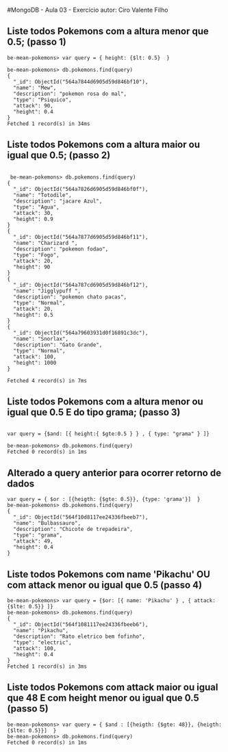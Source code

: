 #MongoDB - Aula 03 - Exercício
autor: Ciro Valente Filho

## Liste todos Pokemons com a altura menor que 0.5; (passo 1)
```
be-mean-pokemons> var query = { height: {$lt: 0.5}  }

be-mean-pokemons> db.pokemons.find(query)
{
  "_id": ObjectId("564a7844d6905d59d846bf10"),
  "name": "Mew",
  "description": "pokemon rosa do mal",
  "type": "Psiquico",
  "attack": 90,
  "height": 0.4
}
Fetched 1 record(s) in 34ms

```
## Liste todos Pokemons com a altura maior ou igual que 0.5; (passo 2)

```

 be-mean-pokemons> db.pokemons.find(query)
{
  "_id": ObjectId("564a7826d6905d59d846bf0f"),
  "name": "Totodile",
  "description": "jacare Azul",
  "type": "Agua",
  "attack": 30,
  "height": 0.9
}
{
  "_id": ObjectId("564a7877d6905d59d846bf11"),
  "name": "Charizard ",
  "description": "pokemon fodao",
  "type": "Fogo",
  "attack": 20,
  "height": 90
}
{
  "_id": ObjectId("564a787cd6905d59d846bf12"),
  "name": "Jigglypuff ",
  "description": "pokemon chato pacas",
  "type": "Normal",
  "attack": 20,
  "height": 0.5
}
{
  "_id": ObjectId("564a79603931d0f16891c3dc"),
  "name": "Snorlax",
  "description": "Gato Grande",
  "type": "Normal",
  "attack": 100,
  "height": 1000
}

Fetched 4 record(s) in 7ms

```
## Liste todos Pokemons com a altura menor ou igual que 0.5 E do tipo grama; (passo 3)
```

var query = {$and: [{ height:{ $gte:0.5 } } , { type: "grama" } ]}

be-mean-pokemons> db.pokemons.find(query)
Fetched 0 record(s) in 1ms

```
## Alterado a query anterior para ocorrer retorno de dados

```
var query = { $or : [{heigth: {$gte: 0.5}}, {type: 'grama'}]  }
be-mean-pokemons> db.pokemons.find(query)
{
  "_id": ObjectId("564f10d8117ee24336fbeeb7"),
  "name": "Bulbassauro",
  "description": "Chicote de trepadeira",
  "type": "grama",
  "attack": 49,
  "height": 0.4
}

```

## Liste todos Pokemons com name 'Pikachu' OU com attack menor ou igual que 0.5 (passo 4)

```
be-mean-pokemons> var query = {$or: [{ name: 'Pikachu' } , { attack: {$lte: 0.5}} ]}
be-mean-pokemons> db.pokemons.find(query)
{
  "_id": ObjectId("564f1081117ee24336fbeeb6"),
  "name": "Pikachu",
  "description": "Rato eletrico bem fofinho",
  "type": "electric",
  "attack": 100,
  "height": 0.4
}
Fetched 1 record(s) in 3ms

```


## Liste todos Pokemons com attack maior ou igual que 48 E com height menor ou igual que 0.5 (passo 5)

```
be-mean-pokemons> var query = { $and : [{heigth: {$gte: 48}}, {heigth: {$lte: 0.5}}]  }
be-mean-pokemons> db.pokemons.find(query)
Fetched 0 record(s) in 1ms

```